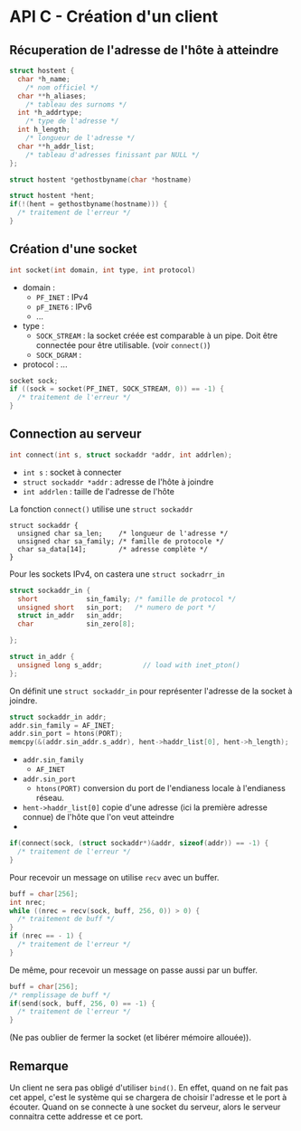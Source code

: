 # API C - Création d'un client

## Récuperation de l'adresse de l'hôte à atteindre

```c
struct hostent {
  char *h_name;
    /* nom officiel */
  char **h_aliases;
    /* tableau des surnoms */
  int *h_addrtype;
    /* type de l'adresse */
  int h_length;
    /* longueur de l'adresse */
  char **h_addr_list;
    /* tableau d'adresses finissant par NULL */
};
```

```c
struct hostent *gethostbyname(char *hostname)
```

```c
struct hostent *hent;
if(!(hent = gethostbyname(hostname))) {
  /* traitement de l'erreur */
}
```

## Création d'une socket

```c
int socket(int domain, int type, int protocol)
```

* domain :
  * `PF_INET` : IPv4
  * `pF_INET6` : IPv6
  * ...
* type :
  * `SOCK_STREAM` : la socket créée est comparable à un pipe. Doit être connectée pour être utilisable. (voir `connect()`)
  * `SOCK_DGRAM` : 
* protocol : ...

```c
socket sock;
if ((sock = socket(PF_INET, SOCK_STREAM, 0)) == -1) {
  /* traitement de l'erreur */
}
```

## Connection au serveur
```c
int connect(int s, struct sockaddr *addr, int addrlen);
```
* `int s` : socket à connecter
* `struct sockaddr *addr` : adresse de l'hôte à joindre
* `int addrlen` : taille de l'adresse de l'hôte

La fonction `connect()` utilise une `struct sockaddr`
```
struct sockaddr {
  unsigned char sa_len;    /* longueur de l'adresse */
  unsigned char sa_family; /* famille de protocole */
  char sa_data[14];        /* adresse complète */
}
```

Pour les sockets IPv4, on castera une `struct sockadrr_in`
```c
struct sockaddr_in {
  short            sin_family; /* famille de protocol */
  unsigned short   sin_port;   /* numero de port */
  struct in_addr   sin_addr;
  char             sin_zero[8];

};
```
```c
struct in_addr {
  unsigned long s_addr;          // load with inet_pton()
};
```

On définit une `struct sockaddr_in` pour représenter l'adresse de la socket à joindre.

```c
struct sockaddr_in addr;
addr.sin_family = AF_INET;
addr.sin_port = htons(PORT);
memcpy(&(addr.sin_addr.s_addr), hent->haddr_list[0], hent->h_length);
```
* `addr.sin_family`
  * `AF_INET`
* `addr.sin_port`
  * `htons(PORT)` conversion du port de l'endianess locale à l'endianess réseau.
* `hent->haddr_list[0]` copie d'une adresse (ici la première adresse connue) de l'hôte que l'on veut atteindre
* 

```c
if(connect(sock, (struct sockaddr*)&addr, sizeof(addr)) == -1) {
  /* traitement de l'erreur */
}
```

Pour recevoir un message on utilise `recv` avec un buffer.
```c
buff = char[256];
int nrec;
while ((nrec = recv(sock, buff, 256, 0)) > 0) {
  /* traitement de buff */
}
if (nrec == - 1) {
  /* traitement de l'erreur */
}
```

De même, pour recevoir un message on passe aussi par un buffer.
```c
buff = char[256];
/* remplissage de buff */
if(send(sock, buff, 256, 0) == -1) {
  /* traitement de l'erreur */
}
```

(Ne pas oublier de fermer la socket (et libérer mémoire allouée)).

## Remarque

Un client ne sera pas obligé d'utiliser `bind()`. En effet, quand on ne fait pas cet appel, c'est le système qui se chargera de choisir l'adresse et le port à écouter. Quand on se connecte à une socket du serveur, alors le serveur connaitra cette addresse et ce port.
